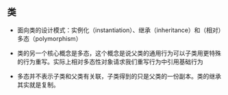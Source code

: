 ## 类

- 面向类的设计模式：实例化（instantiation）、继承（inheritance）和（相对）多态（polymorphism）

- 类的另一个核心概念是多态，这个概念是说父类的通用行为可以子类用更特殊的行为重写。实际上相对多态性对象请求我们重写行为中引用基础行为
- 多态并不表示子类和父类有关联，子类得到的只是父类的一份副本。类的继承其实就是复制。